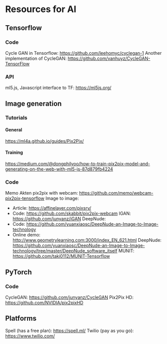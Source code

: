 # Resources for AI

## Tensorflow
### Code
Cycle GAN in Tensorflow: https://github.com/leehomyc/cyclegan-1
Another implementation of CycleGAN: https://github.com/vanhuyz/CycleGAN-TensorFlow

### API
ml5.js, Javascript interface to TF: https://ml5js.org/





## Image generation

### Tutorials
#### General
https://ml4a.github.io/guides/Pix2Pix/

#### Training
https://medium.com/@dongphilyoo/how-to-train-pix2pix-model-and-generating-on-the-web-with-ml5-js-87d879fb4224

### Code

Memo Akten pix2pix with webcam: https://github.com/memo/webcam-pix2pix-tensorflow
Image to image:
  * Article: https://affinelayer.com/pixsrv/
  * Code: https://github.com/skabbit/pix2pix-webcam
IGAN: https://github.com/junyanz/iGAN
DeepNude:
  * Code: https://github.com/yuanxiaosc/DeepNude-an-Image-to-Image-technology
  * Online demo: http://www.geometrylearning.com:3000/index_EN_621.html
DeepNude: https://github.com/yuanxiaosc/DeepNude-an-Image-to-Image-technology/tree/master/DeepNude_software_itself
MUNIT: https://github.com/taki0112/MUNIT-Tensorflow





## PyTorch
### Code
CycleGAN: https://github.com/junyanz/CycleGAN
Pix2Pix HD: https://github.com/NVIDIA/pix2pixHD




## Platforms
Spell (has a free plan): https://spell.ml/
Twilio (pay as you go): https://www.twilio.com/
